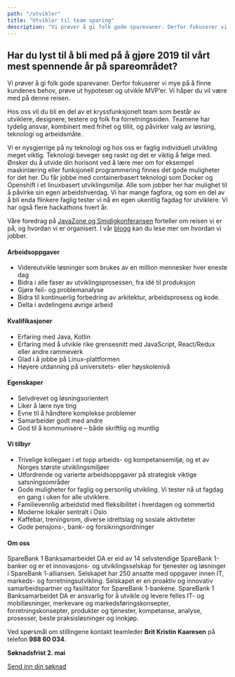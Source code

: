 ```yaml
---
path: "/utvikler"
title: "Utvikler til team sparing"
description: "Vi prøver å gi folk gode sparevaner. Derfor fokuserer vi mye på å finne kundenes behov, prøve ut hypoteser og utvikle MVP’er. Vi håper du vil være med på denne reisen."
---
```


## Har du lyst til å bli med på å gjøre 2019 til vårt mest spennende år på spareområdet?

Vi prøver å gi folk gode sparevaner. Derfor fokuserer vi mye på å finne kundenes behov, prøve ut hypoteser og utvikle MVP’er. Vi håper du vil være med på denne reisen.

Hos oss vil du bli en del av et kryssfunksjonelt team som består av utviklere, designere, testere og folk fra forretningssiden. Teamene har tydelig ansvar, kombinert med frihet og tillit, og påvirker valg av løsning, teknologi og arbeidsmåte.

Vi er nysgjerrige på ny teknologi og hos oss er faglig individuell utvikling meget viktig. Teknologi beveger seg raskt og det er viktig å følge med. Ønsker du å utvide din horisont ved å lære mer om for eksempel maskinlæring eller funksjonell programmering finnes det gode muligheter for det her. Du får jobbe med containerbasert teknologi som Docker og Openshift i et linuxbasert utviklingsmiljø. Alle som jobber her har mulighet til å påvirke sin egen arbeidshverdag. Vi har mange fagfora, og som en del av å bli enda flinkere faglig tester vi nå en egen ukentlig fagdag for utviklere. Vi har også flere hackathons hvert år.

Våre foredrag på [JavaZone og Smidigkonferansen](https://vimeo.com/album/4257283) forteller om reisen vi er på, og hvordan vi er organisert. I vår [blogg](https://medium.com/sparebank1-digital) kan du lese mer om hvordan vi jobber.

#### Arbeidsoppgaver
* Videreutvikle løsninger som brukes av en million mennesker hver eneste dag
* Bidra i alle faser av utviklingsprosessen, fra idé til produksjon
* Gjøre feil- og problemanalyse
* Bidra til kontinuerlig forbedring av arkitektur, arbeidsprosess og kode.
* Delta i avdelingens øvrige arbeid

#### Kvalifikasjoner
* Erfaring med Java, Kotlin
* Erfaring med å utvikle rike grensesnitt med JavaScript, React/Redux eller andre rammeverk
* Glad i å jobbe på Linux-plattformen
* Høyere utdanning på universitets- eller høyskolenivå

#### Egenskaper
* Selvdrevet og løsningsorientert
* Liker å lære nye ting
* Evne til å håndtere komplekse problemer
* Samarbeider godt med andre
* God til å kommunisere – både skriftlig og muntlig

#### Vi tilbyr
* Trivelige kollegaer i et topp arbeids- og kompetansemiljø, og et av Norges største utviklingsmiljøer
* Utfordrende og varierte arbeidsoppgaver på strategisk viktige satsningsområder
* Gode muligheter for faglig og personlig utvikling. Vi tester nå ut fagdag en gang i uken for alle utviklere.
* Familievennlig arbeidstid med fleksibilitet i hverdagen og sommertid
* Moderne lokaler sentralt i Oslo
* Kaffebar, treningsrom, diverse idrettslag og sosiale aktiviteter
* Gode pensjons-, bank- og forsikringsordninger

#### Om oss
SpareBank 1 Banksamarbeidet DA er eid av 14 selvstendige SpareBank 1-banker og er et innovasjons- og utviklingsselskap for tjenester og løsninger i SpareBank 1-alliansen. Selskapet har 250 ansatte med oppgaver innen IT, markeds- og forretningsutvikling. Selskapet er en proaktiv og innovativ samarbeidspartner og fasilitator for SpareBank 1-bankene.
SpareBank 1 Banksamarbeidet DA er ansvarlig for å utvikle og levere felles IT- og mobilløsninger, merkevare og markedsføringskonsepter, forretningskonsepter, produkter og tjenester, kompetanse, analyse, prosesser, beste praksisløsninger og innkjøp.

Ved spørsmål om stillingene kontakt teamleder **Brit Kristin Kaaresen** på telefon **988 60 034**.

**Søknadsfrist 2. mai**

[Send inn din søknad](https://www.webcruiter.no/WcMain/CvJobRespond1.aspx?company_id=2870757501&oppdragsnr=4045674140)